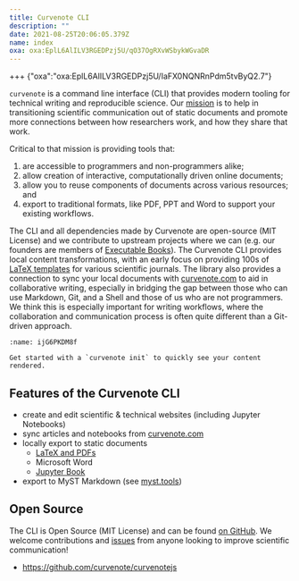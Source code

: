 ```yaml
---
title: Curvenote CLI
description: ""
date: 2021-08-25T20:06:05.379Z
name: index
oxa: oxa:EplL6AlILV3RGEDPzj5U/qO37OgRXvWSbykWGvaDR
---
```


+++ {"oxa":"oxa:EplL6AlILV3RGEDPzj5U/IaFX0NQNRnPdm5tvByQ2.7"}

`curvenote` is a command line interface (CLI) that provides modern tooling for technical writing and reproducible science. Our [mission](https://curvenote.com/why) is to help in transitioning scientific communication out of static documents and promote more connections between how researchers work, and how they share that work.

Critical to that mission is providing tools that:

1. are accessible to programmers and non-programmers alike;
2. allow creation of interactive, computationally driven online documents;
3. allow you to reuse components of documents across various resources; and
4. export to traditional formats, like PDF, PPT and Word to support your existing workflows.

The CLI and all dependencies made by Curvenote are open-source (MIT License) and we contribute to upstream projects where we can (e.g. our founders are members of [Executable Books](https://executablebooks.org/en/latest/team.html)). The Curvenote CLI provides local content transformations, with an early focus on providing 100s of [LaTeX templates](https://github.com/curvenote/templates) for various scientific journals. The library also provides a connection to sync your local documents with [curvenote.com](https://curvenote.com/) to aid in collaborative writing, especially in bridging the gap between those who can use Markdown, Git, and a Shell and those of us who are not programmers. We think this is especially important for writing workflows, where the collaboration and communication process is often quite different than a Git-driven approach.

```{figure} images/EplL6AlILV3RGEDPzj5U-w79Q3PBPisuiWVOa3fxn-v1.png
:name: ijG6PKDM8f

Get started with a `curvenote init` to quickly see your content rendered.
```

## Features of the Curvenote CLI

- create and edit scientific & technical websites (including Jupyter Notebooks)
- sync articles and notebooks from [curvenote.com](https://curvenote.com)
- locally export to static documents
  - [LaTeX and PDFs](oxa:EplL6AlILV3RGEDPzj5U/ws9GZcMqfeNIV2sPB82H "LaTeX and PDFs")
  - Microsoft Word
  - [Jupyter Book](oxa:EplL6AlILV3RGEDPzj5U/PH80omWOCDLi0rYkdu6i "Jupyter Book")
- export to MyST Markdown (see [myst.tools](http://spec.myst.tools/))

## Open Source

The CLI is Open Source (MIT License) and can be found [on GitHub](https://github.com/curvenote/curvenotejs). We welcome contributions and [issues](https://github.com/curvenote/curvenotejs/issues) from anyone looking to improve scientific communication!

- <https://github.com/curvenote/curvenotejs>

